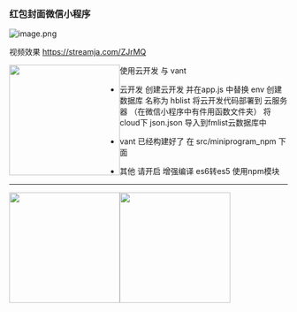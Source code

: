 ### 红包封面微信小程序

![image.png](https://i.loli.net/2021/01/15/WsEz2TDLQ1fbV8Z.png)

视频效果
<a href="https://streamja.com/ZJrMQ">https://streamja.com/ZJrMQ</a>


<img src="https://i.loli.net/2021/01/13/h4MX68AFeWwqNyT.png" width="200" style="float:left"/>


使用云开发  与 vant

* 云开发
创建云开发 并在app.js 中替换 env
创建数据库 名称为 hblist
将云开发代码部署到 云服务器 （在微信小程序中有件用函数文件夹）
将cloud下 json.json 导入到fmlist云数据库中 

* vant 
已经构建好了 在 src/miniprogram_npm 下面

* 其他
请开启 增强编译  es6转es5 使用npm模块

---


<img src="https://i.loli.net/2021/01/13/12thkWOmGYdQq9Z.png" width="200" style="float:left"/>
<img src="https://i.loli.net/2021/01/13/i2mYon5jb4kchaP.png" width="200" style="float:left"/>

